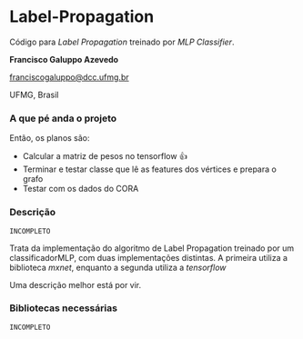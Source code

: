 # Label-Propagation

Código para *Label Propagation* treinado por *MLP Classifier*.

**Francisco Galuppo Azevedo**

franciscogaluppo@dcc.ufmg.br

UFMG, Brasil


### A que pé anda o projeto

Então, os planos são:

- Calcular a matriz de pesos no tensorflow :+1:
- Terminar e testar classe que lê as features dos vértices e prepara o grafo
- Testar com os dados do CORA


### Descrição

`INCOMPLETO`

Trata da implementação do algoritmo de Label Propagation treinado por um classificadorMLP, com duas implementações distintas. A primeira utiliza a biblioteca *mxnet*, enquanto a segunda utiliza a *tensorflow*

Uma descrição melhor está por vir.


### Bibliotecas necessárias

`INCOMPLETO`

